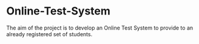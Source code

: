 # Online-Test-System
The aim of the project is to develop an Online Test System to provide to an already registered set of students.
